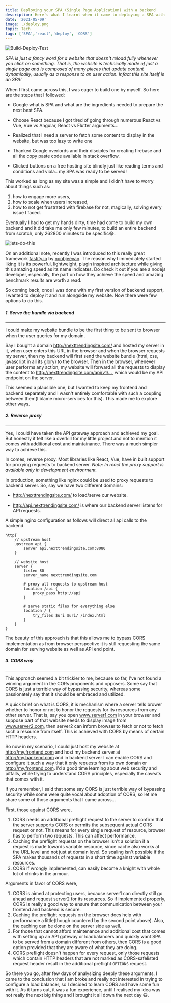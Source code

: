 ```yaml
---
title: Deploying your SPA (Single Page Application) with a backend
description: Here's what I learnt when it came to deploying a SPA with backend
date: '2021-05-09'
image: ./deploy.png
topic: Tech
tags: ['SPA','react','deploy', 'CORS']
---
```


![Build-Deploy-Test](./cycle.svg)

_SPA is just a fancy word for a website that doesn't reload fully whenever you click on something. That is, the website is technically made of just a single page and is composed of many pieces that update content dynamically, usually as a response to an user action. Infact this site itself is an SPA!_

When I first came across this, I was eager to build one by myself. So here are the steps that I followed:

- Google what is SPA and what are the ingredients needed to prepare the next best SPA.

- Choose React because I got tired of going through numerous React vs Vue, Vue vs Angular, React vs Flutter arguments...

- Realized that I need a server to fetch some content to display in the website, but was too lazy to write one

- Thanked Google overlords and their disciples for creating firebase and all the copy paste code available in stack overflow.

- Clicked buttons on a free hosting site blindly just like reading terms and conditions and viola.. my SPA was ready to be served!

This worked as long as my site was a simple and I didn't have to worry about things such as:

1. how to engage more users,
2. how to scale when users increased,
3. how to not get frustrated with firebase for not, magically, solving every issue I faced.

Eventually I had to get my hands dirty, time had come to build my own backend and it did take me only few minutes, to build an entire backend from scratch, only 262800 minutes to be specific😂.

![lets-do-this](./letsdothis.gif)

On an additional note, recently I was introduced to this really great framework [fastify.io](https://www.fastify.io/) by [noobjeevan](https://twitter.com/noobjeevan). The reason why I immediately started liking it is its powerful, lightweight, plugin inspired architecture while giving this amazing speed as its name indicates. Do check it out if you are a nodejs developer, especially, the part on how they achieve the speed and amazing benchmark results are worth a read.

So coming back, once I was done with my first version of backend support, I wanted to deploy it and run alongside my website. Now there were few options to do this.

##### 1. Serve the bundle via backend

---

I could make my website bundle to be the first thing to be sent to browser when the user queries for my domain.

Say I bought a domain <http://nexttrendingsite.com/> and hosted my server in it, when user enters this URL in the browser and when the browser requests my server, then my backend will first send the website bundle (html, css, javascript in all its glory) to the browser. Then in the browser, whenever user performs any action, my website will forward all the requests to display the content to <http://nexttrendingsite.com/api/v1/...>, which would be my API endpoint on the server.

This seemed a plausible one, but I wanted to keep my frontend and backend separately and I wasn't entirely comfortable with such a coupling between them(I blame micro-services for this). This made me to explore other ways.

##### 2. Reverse proxy

---

Yes, I could have taken the API gateway approach and achieved my goal. But  honestly it felt like a overkill for my little project and not to mention it comes with additional cost and maintainance. There was a much simpler way to achieve this.

In comes, reverse proxy. Most libraries like React, Vue, have in built support for proxying requests to backend server. _Note: In react the proxy support is available only in development environment._

In production, something like nginx could be used to proxy requests to backend server.
So, say we have two different domains:

- <http://nexttrendingsite.com/> to load/serve our website.

- <http://api.nexttrendingsite.com/> is where our backend server listens for API requests.

A simple nginx configuration as follows will direct all api calls to the backend.

```config
http{
    // upstream host
    upstream api {
        server api.nexttrendingsite.com:8080
    }

    // website host
    server {
        listen 80
        server_name nexttrendingsite.com

        # proxy all requests to upstream host
        location /api {
            proxy_pass http://api
        }

        # serve static files for everything else
        location / {
            try_files $uri $uri/ /index.html
        }
    }
}
```

The beauty of this approach is that this allows me to bypass CORS implementation as from browser perspective it is still requesting the same domain for serving website as well as API end point.

##### 3. CORS way

---

This approach seemed a bit trickier to me, because so far, I've not found a winning argument in the CORs proponents and opposers. Some say that CORS is just a terrible way of bypassing security, whereas some passionately say that it should be embraced and utilized.

A quick brief on what is CORS, it is mechanism where a server tells brower whether to honor or not to honor the requests for its resources from any other server. That is, say you open www.server1.com in your browser and suppose part of that website needs to display image from www.server2.com, then server2 can inform browser to fetch or not to fetch such a resource from itself. This is achieved with CORS by means of certain HTTP headers.

So now in my scenario, I could just host my website at <http://my.frontend.com> and host my backend server at <http://my.backend.com> and in backend server I can enable CORS and configure it such a way that it only requests from its own domain or <http://my.frontend.com>. I'd a good time learning about web security and pitfalls, while trying to understand CORS principles, especially the caveats that comes with it.

If you remember, I said that some say CORS is just terrible way of bypassing security while some were quite vocal about adoption of CORS, so let me share some of those arguments that I came across...

First, those against CORS were,

1. CORS needs an additional preflight request to the server to confirm that the server supports CORS or permits the subsequent actual CORS request or not. This means for every single request of resource, browser has to perform two requests. This can affect performance.
2. Caching the preflight requests on the browser isn't a solution if a request is made towards variable resource, since cache also works at the URL level and not just at domain level. So scaling isn't possible if the SPA makes thousands of requests in a short time against variable resources.
3. CORS if wrongly implemented, can easily become a knight with whole lot of chinks in the armour.

Arguments in favor of CORS were,

1. CORS is aimed at protecting users, because server1 can directly still go ahead and request server2 for its resources. So if implemented properly, CORS is really a good way to ensure that communication between your frontend and backend is secure.
2. Caching the preflight requests on the browser does help with performance a little(though countered by the second point above). Also, the caching can be done on the server side as well.
3. For those that cannot afford maintenance and additional cost that comes with setting up an API gateway or loadbalancers and quickly want SPA to be served from a domain different from others, then CORS is a good option provided that they are aware of what they are doing.
4. CORS preflight doesn't happen for every request, only those requests which contain HTTP headers that are not marked as CORS-safelisted request header result in the additional preflight `OPTIONS` request.

So there you go, after few days of analysizing deeply these arguments, I came to the conclusion that I am broke and really not interested in trying to configure a load balancer, so I decided to learn CORS and have some fun with it. As it turns out, it was a fun experience, until I realised my idea was not really the next big thing and I brought it all down the next day 😃.
